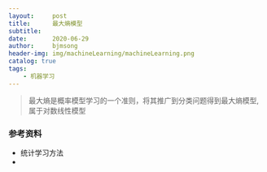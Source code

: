 ```yaml
---
layout:     post
title:      最大熵模型
subtitle:   
date:       2020-06-29
author:     bjmsong
header-img: img/machineLearning/machineLearning.png
catalog: true
tags:
    - 机器学习
---
```

>最大熵是概率模型学习的一个准则，将其推广到分类问题得到最大熵模型, 属于对数线性模型

### 


### 参考资料
- 统计学习方法
- 